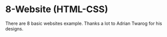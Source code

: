# 8-Website (HTML-CSS)

There are 8 basic websites example.
Thanks a lot to Adrian Twarog for his designs.
